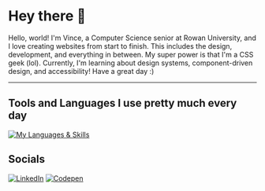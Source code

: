 # Hey there 🙂

Hello, world! I'm Vince, a Computer Science senior at Rowan University, and I love creating websites from start to finish. This includes the design, development, and everything in between. My super power is that I'm a CSS geek (lol). Currently, I'm learning about design systems, component-driven design, and accessibility!
Have a great day :)

---

## Tools and Languages I use pretty much every day

[![My Languages & Skills](https://skillicons.dev/icons?i=figma,html,css,sass,js,react&theme=dark)](https://skillicons.dev)

## Socials

[![LinkedIn](https://img.shields.io/badge/-linkedin-white?style=for-the-badge&logo=linkedin&logoColor=blue)](https://www.linkedin.com/in/vince1444/)
[![Codepen](https://img.shields.io/badge/codepen-white?&style=for-the-badge&logo=codepen&logoColor=black)](https://codepen.io/vince1444) 
